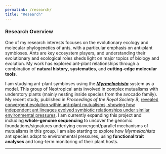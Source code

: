 ```yaml
---
permalink: /research/
title: "Research"
---
```

### Research Overview

One of my research interests focuses on the evolutionary ecology and molecular phylogenetics of ants, with a particular emphasis on ant-plant symbioses. Ants are key ecosystem players, and understanding their evolutionary and ecological roles sheds light on major topics of biology and evolution. My work has explored ant-plant relationships through a combination of **natural history**, **systematics**, and **cutting-edge molecular tools**.

I am studying ant-plant symbioses using the [***Myrmelachista***](https://www.antweb.org/images.do?genus=Myrmelachista) system as a model. This group of Neotropical ants involved in complex mutualisms with understory plants (mainly nesting inside species from the avocado family). My recent study, published in *Proceedings of the Royal Society B*, [revealed convergent evolution within ant-plant mutualisms, showing how independent ant lineages evolved symbiotic relationships under similar environmental pressures](https://royalsocietypublishing.org/doi/10.1098/rspb.2024.1214). I am currently expanding this project and including **whole-genome sequencing** to uncover the genomic foundations/signatures underlying convergent/parallel mechanisms of mutualisms in this group. I am also starting to explore how _Myrmelachista_ ant species adapt to environmental pressures, using **functional trait analyses** and long-term monitoring of their plant hosts.

---


